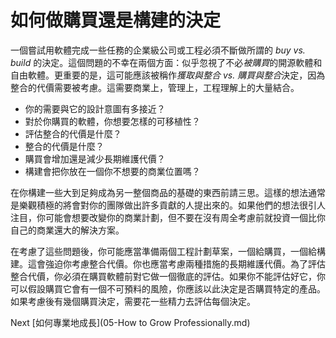 # 如何做購買還是構建的決定
[//]: # (Version:1.0.0)
一個嘗試用軟體完成一些任務的企業級公司或工程必須不斷做所謂的 *buy vs. build* 的決定。這個問題的不幸在兩個方面：似乎忽視了不必*被購買*的開源軟體和自由軟體。更重要的是，這可能應該被稱作*獲取與整合 vs. 購買與整合*決定，因為整合的代價需要被考慮。這需要商業上，管理上，工程理解上的大量結合。

- 你的需要與它的設計意圖有多接近？
- 對於你購買的軟體，你想要怎樣的可移植性？
- 評估整合的代價是什麼？
- 整合的代價是什麼？
- 購買會增加還是減少長期維護代價？
- 構建會把你放在一個你不想要的商業位置嗎？

在你構建一些大到足夠成為另一整個商品的基礎的東西前請三思。這樣的想法通常是樂觀積極的將會對你的團隊做出許多貢獻的人提出來的。如果他們的想法很引人注目，你可能會想要改變你的商業計劃，但不要在沒有周全考慮前就投資一個比你自己的商業還大的解決方案。

在考慮了這些問題後，你可能應當準備兩個工程計劃草案，一個給購買，一個給構建。這會強迫你考慮整合代價。你也應當考慮兩種措施的長期維護代價。為了評估整合代價，你必須在購買軟體前對它做一個徹底的評估。如果你不能評估好它，你可以假設購買它會有一個不可預料的風險，你應該以此決定是否購買特定的產品。如果考慮後有幾個購買決定，需要花一些精力去評估每個決定。

Next [如何專業地成長](05-How to Grow Professionally.md)
